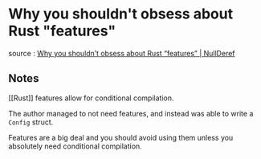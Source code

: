 # Why you shouldn't obsess about Rust "features"

source
: [Why you shouldn&rsquo;t obsess about Rust &ldquo;features&rdquo; | NullDeref](https://nullderef.com/blog/rust-features/)


## Notes

[[Rust]] features allow for conditional compilation.

The author managed to not need features, and instead was able to write a `Config` struct.

Features are a big deal and you should avoid using them unless you absolutely need conditional compilation.
